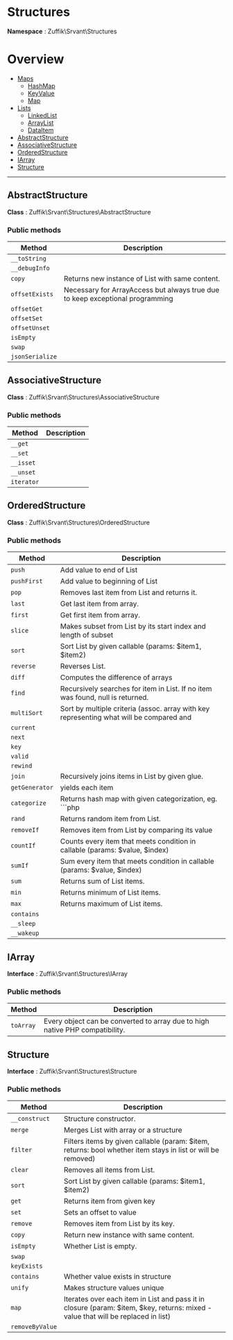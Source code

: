 
# Structures

**Namespace**  : Zuffik\Srvant\Structures

# Overview

- [Maps](./Maps/__NAMESPACE__.md)
    - [HashMap](Maps/__NAMESPACE__.md#HashMap)
    - [KeyValue](Maps/__NAMESPACE__.md#KeyValue)
    - [Map](Maps/__NAMESPACE__.md#Map)
- [Lists](./Lists/__NAMESPACE__.md)
    - [LinkedList](Lists/__NAMESPACE__.md#LinkedList)
    - [ArrayList](Lists/__NAMESPACE__.md#ArrayList)
    - [DataItem](Lists/__NAMESPACE__.md#DataItem)
- [AbstractStructure](__NAMESPACE__.md#AbstractStructure)
- [AssociativeStructure](__NAMESPACE__.md#AssociativeStructure)
- [OrderedStructure](__NAMESPACE__.md#OrderedStructure)
- [IArray](__NAMESPACE__.md#IArray)
- [Structure](__NAMESPACE__.md#Structure)


---
<a name="AbstractStructure"></a>
## AbstractStructure

**Class**  : Zuffik\Srvant\Structures\AbstractStructure

### Public methods

| Method | Description |
|---|---|
| `__toString` |  |
| `__debugInfo` |  |
| `copy` | Returns new instance of List with same content. |
| `offsetExists` | Necessary for ArrayAccess but always true due to keep exceptional programming |
| `offsetGet` |  |
| `offsetSet` |  |
| `offsetUnset` |  |
| `isEmpty` |  |
| `swap` |  |
| `jsonSerialize` |  |

<a name="AssociativeStructure"></a>
## AssociativeStructure

**Class**  : Zuffik\Srvant\Structures\AssociativeStructure

### Public methods

| Method | Description |
|---|---|
| `__get` |  |
| `__set` |  |
| `__isset` |  |
| `__unset` |  |
| `iterator` |  |

<a name="OrderedStructure"></a>
## OrderedStructure

**Class**  : Zuffik\Srvant\Structures\OrderedStructure

### Public methods

| Method | Description |
|---|---|
| `push` | Add value to end of List |
| `pushFirst` | Add value to beginning of List |
| `pop` | Removes last item from List and returns it. |
| `last` | Get last item from array. |
| `first` | Get first item from array. |
| `slice` | Makes subset from List by its start index and length of subset |
| `sort` | Sort List by given callable (params: $item1, $item2) |
| `reverse` | Reverses List. |
| `diff` | Computes the difference of arrays |
| `find` | Recursively searches for item in List. If no item was found, null is returned. |
| `multiSort` | Sort by multiple criteria (assoc. array with key representing what will be compared and |
| `current` |  |
| `next` |  |
| `key` |  |
| `valid` |  |
| `rewind` |  |
| `join` | Recursively joins items in List by given glue. |
| `getGenerator` | yields each item |
| `categorize` | Returns hash map with given categorization, eg. ```php |
| `rand` | Returns random item from List. |
| `removeIf` | Removes item from List by comparing its value |
| `countIf` | Counts every item that meets condition in callable (params: $value, $index) |
| `sumIf` | Sum every item that meets condition in callable (params: $value, $index) |
| `sum` | Returns sum of List items. |
| `min` | Returns minimum of List items. |
| `max` | Returns maximum of List items. |
| `contains` |  |
| `__sleep` |  |
| `__wakeup` |  |

<a name="IArray"></a>
## IArray

**Interface**  : Zuffik\Srvant\Structures\IArray

### Public methods

| Method | Description |
|---|---|
| `toArray` | Every object can be converted to array due to high native PHP compatibility. |

<a name="Structure"></a>
## Structure

**Interface**  : Zuffik\Srvant\Structures\Structure

### Public methods

| Method | Description |
|---|---|
| `__construct` | Structure constructor. |
| `merge` | Merges List with array or a structure |
| `filter` | Filters items by given callable (param: $item, returns: bool whether item stays in list or will be removed) |
| `clear` | Removes all items from List. |
| `sort` | Sort List by given callable (params: $item1, $item2) |
| `get` | Returns item from given key |
| `set` | Sets an offset to value |
| `remove` | Removes item from List by its key. |
| `copy` | Return new instance with same content. |
| `isEmpty` | Whether List is empty. |
| `swap` |  |
| `keyExists` |  |
| `contains` | Whether value exists in structure |
| `unify` | Makes structure values unique |
| `map` | Iterates over each item in List and pass it in closure (param: $item, $key, returns: mixed - value that will be replaced in list) |
| `removeByValue` |  |

